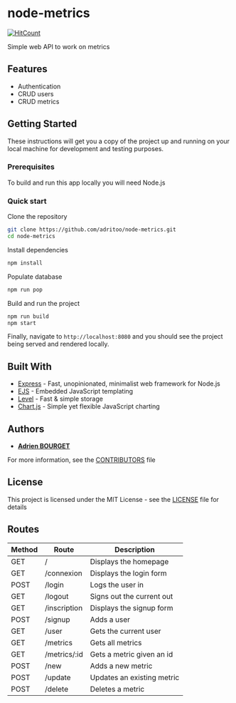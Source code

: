 # node-metrics

[![HitCount](http://hits.dwyl.io/adritoo/node-metrics.svg)](http://hits.dwyl.io/adritoo/node-metrics)

Simple web API to work on metrics

## Features

  * Authentication
  * CRUD users
  * CRUD metrics

## Getting Started

These instructions will get you a copy of the project up and running on your local machine for development and testing purposes.

### Prerequisites

To build and run this app locally you will need Node.js

### Quick start

Clone the repository
```bash
git clone https://github.com/adritoo/node-metrics.git
cd node-metrics
```

Install dependencies
```bash
npm install
```

Populate database
```bash
npm run pop
```

Build and run the project
```bash
npm run build
npm start
```

Finally, navigate to `http://localhost:8080` and you should see the project being served and rendered locally.

## Built With

* [Express](https://expressjs.com/) - Fast, unopinionated, minimalist web framework for Node.js
* [EJS](https://ejs.co/) - Embedded JavaScript templating
* [Level](https://github.com/Level/level) - Fast & simple storage
* [Chart.js](https://www.chartjs.org/docs/latest/) - Simple yet flexible JavaScript charting

## Authors

* [**Adrien BOURGET**](https://github.com/adritoo)

For more information, see the [CONTRIBUTORS](CONTRIBUTORS.md) file

## License

This project is licensed under the MIT License - see the [LICENSE](LICENSE) file for details

## Routes


| Method | Route | Description |
| - | - | - |
| GET | / | Displays the homepage |
| GET | /connexion | Displays the login form |
| POST | /login | Logs the user in |
| GET | /logout | Signs out the current out |
| GET | /inscription | Displays the signup form |
| POST | /signup | Adds a user |
| GET | /user | Gets the current user |
| GET | /metrics | Gets all metrics |
| GET | /metrics/:id | Gets a metric given an id |
| POST | /new | Adds a new metric |
| POST | /update | Updates an existing metric |
| POST | /delete | Deletes a metric |
